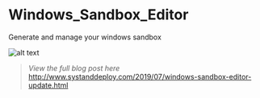 # Windows_Sandbox_Editor
Generate and manage your windows sandbox

![alt text](https://github.com/damienvanrobaeys/Windows_Sandbox_Editor/blob/master/preview%20tabmenu.gif)

> *View the full blog post here*
http://www.systanddeploy.com/2019/07/windows-sandbox-editor-update.html


